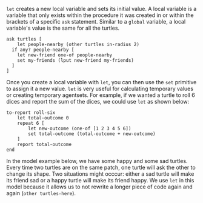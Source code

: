 ﻿`let` creates a new local variable and sets its initial value. A local variable is a variable that only exists within the procedure it was created in or within the brackets of a specific `ask` statement. Similar to a `global` variable, a local variable's value is the same for all the turtles.



```
ask turtles [
	let people-nearby (other turtles in-radius 2)
  if any? people-nearby [
  	let new-friend one-of people-nearby
  	set my-friends (lput new-friend my-friends)
  ]
]
```



Once you create a local variable with `let`, you can then use the `set` primitive to assign it a new value. `let` is very useful for calculating temporary values or creating temporary agentsets. For example, if we wanted a turtle to roll 6 dices and report the sum of the dices, we could use `let` as shown below:



```
to-report roll-six
	let total-outcome 0
	repeat 6 [
		let new-outcome (one-of [1 2 3 4 5 6])
		set total-outcome (total-outcome + new-outcome)
	]
	report total-outcome
end
```



In the model example below, we have some happy and some sad turtles. Every time two turtles are on the same patch, one turtle will ask the other to change its shape. Two situations might occcur: either a sad turtle will make its friend sad or a happy turtle will make its friend happy. We use `let` in this model because it allows us to not rewrite a longer piece of code again and again (`other turtles-here`).

